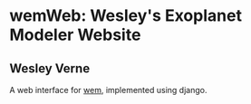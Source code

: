 # wemWeb: Wesley's Exoplanet Modeler Website
## Wesley Verne

A web interface for [wem](https://github.com/wverne/wem), implemented 
using django.